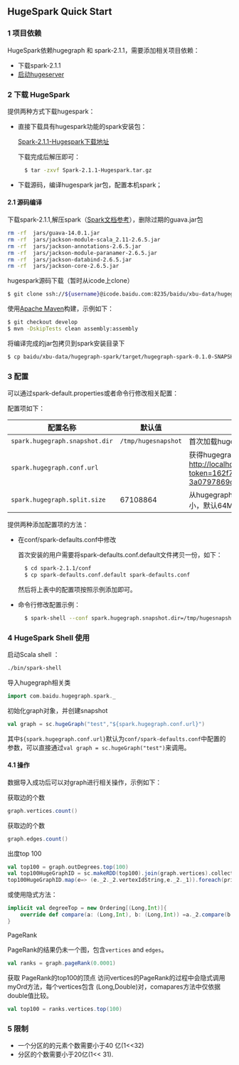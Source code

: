 ## HugeSpark Quick Start

### 1 项目依赖

HugeSpark依赖hugegraph 和 spark-2.1.1，需要添加相关项目依赖：

- 下载spark-2.1.1
- [启动hugeserver](http://hugegraph.baidu.com/quickstart/hugeserver.html)

### 2 下载 HugeSpark

提供两种方式下载hugespark：

- 直接下载具有hugespark功能的spark安装包：

  [Spark-2.1.1-Hugespark下载地址](http://api.xdata.baidu.com/hdfs/yqns01/hugegraph/hugespark/Spark-2.1.1-Hugespark.tar.gz)

  下载完成后解压即可：

  ```bash
    $ tar -zxvf Spark-2.1.1-Hugespark.tar.gz
  ```

- 下载源码，编译hugespark jar包，配置本机spark；

#### 2.1 源码编译

下载spark-2.1.1,解压spark（[Spark文档参考](http://spark.apache.org)），删除过期的guava.jar包

```bash
rm -rf  jars/guava-14.0.1.jar
rm -rf  jars/jackson-module-scala_2.11-2.6.5.jar
rm -rf  jars/jackson-annotations-2.6.5.jar
rm -rf  jars/jackson-module-paranamer-2.6.5.jar
rm -rf  jars/jackson-databind-2.6.5.jar
rm -rf  jars/jackson-core-2.6.5.jar
```

hugespark源码下载（暂时从icode上clone）

```bash
$ git clone ssh://${username}@icode.baidu.com:8235/baidu/xbu-data/hugegraph-spark baidu/xbu-data/hugegraph-spark && scp -p -P 8235 ${username}@icode.baidu.com:hooks/commit-msg baidu/xbu-data/hugegraph-spark/.git/hooks/
```

使用[Apache Maven](http://maven.apache.org/)构建，示例如下：

```bash
$ git checkout develop
$ mvn -DskipTests clean assembly:assembly
```

将编译完成的jar包拷贝到spark安装目录下

```bash
$ cp baidu/xbu-data/hugegraph-spark/target/hugegraph-spark-0.1.0-SNAPSHOT-jar-with-dependencies.jar ${spark-dir}/spark-2.1.1/jars/
```

### 3 配置

可以通过spark-default.properties或者命令行修改相关配置：

配置项如下：

配置名称                           | 默认值                 | 说明
------------------------------ | ------------------- | --------------------------------------------------------------------------------------------------------------
`spark.hugegraph.snapshot.dir` | `/tmp/hugesnapshot` | 首次加载hugegraph RDD 保存的位置
`spark.hugegraph.conf.url`     |                     | 获得hugegraph 配置的url，例如，<http://localhost:8080/graphs/hugegraph/conf?token=162f7848-0b6d-4faf-b557-3a0797869c55>
`spark.hugegraph.split.size`   | 67108864            | 从hugegraph中获取顶点和边时数据分割的大小，默认64M

提供两种添加配置项的方法：

- 在conf/spark-defaults.conf中修改

  首次安装的用户需要将spark-defaults.conf.default文件拷贝一份，如下：

  ```bash
    $ cd spark-2.1.1/conf
    $ cp spark-defaults.conf.default spark-defaults.conf
  ```

  然后将上表中的配置项按照示例添加即可。

- 命令行修改配置示例：

  ```bash
    $ spark-shell --conf spark.hugegraph.snapshot.dir=/tmp/hugesnapshot2
  ```

### 4 HugeSpark Shell 使用

启动Scala shell ：

```bash
./bin/spark-shell
```

导入hugegraph相关类

```scala
import com.baidu.hugegraph.spark._
```

初始化graph对象，并创建snapshot

```scala
val graph = sc.hugeGraph("test","${spark.hugegraph.conf.url}")
```

其中`${spark.hugegraph.conf.url}`默认为`conf/spark-defaults.conf`中配置的参数，可以直接通过`val graph = sc.hugeGraph("test")`来调用。

#### 4.1 操作

数据导入成功后可以对graph进行相关操作，示例如下：

获取边的个数

```scala
graph.vertices.count()
```

获取边的个数

```scala
graph.edges.count()
```

出度top 100

```scala
val top100 = graph.outDegrees.top(100)
val top100HugeGraphID = sc.makeRDD(top100).join(graph.vertices).collect
top100HugeGraphID.map(e=> (e._2._2.vertexIdString,e._2._1)).foreach(println)
```

或使用隐式方法：

```scala
implicit val degreeTop = new Ordering[(Long,Int)]{
    override def compare(a: (Long,Int), b: (Long,Int)) =a._2.compare(b._2)
}
```

PageRank

PageRank的结果仍未一个图，包含`vertices` and `edges`。

```scala
val ranks = graph.pageRank(0.0001)
```

获取 PageRank的top100的顶点 访问vertices的PageRank的过程中会隐式调用myOrd方法，每个vertices包含 (Long,Double)对，comapares方法中仅依据double值比较。

```scala
val top100 = ranks.vertices.top(100)
```

### 5 限制

- 一个分区的的元素个数需要小于40 亿(1<<32)
- 分区的个数需要小于20亿(1<< 31).

